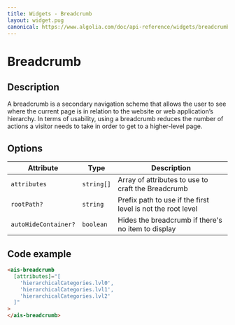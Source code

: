 ```yaml
---
title: Widgets - Breadcrumb
layout: widget.pug
canonical: https://www.algolia.com/doc/api-reference/widgets/breadcrumb/angular/
---
```


# Breadcrumb

## Description

A breadcrumb is a secondary navigation scheme that allows the user to see where the current page is in relation to the website or web application’s hierarchy. In terms of usability, using a breadcrumb reduces the number of actions a visitor needs to take in order to get to a higher-level page.

## Options

| Attribute            | Type       | Description
| -                    | -          | -
| `attributes`         | `string[]` | Array of attributes to use to craft the Breadcrumb
| `rootPath?`          | `string`   | Prefix path to use if the first level is not the root level
| `autoHideContainer?` | `boolean`  | Hides the breadcrumb if there's no item to display

## Code example

```html
<ais-breadcrumb
  [attributes]="[
    'hierarchicalCategories.lvl0',
    'hierarchicalCategories.lvl1',
    'hierarchicalCategories.lvl2'
  ]"
>
</ais-breadcrumb>
```
